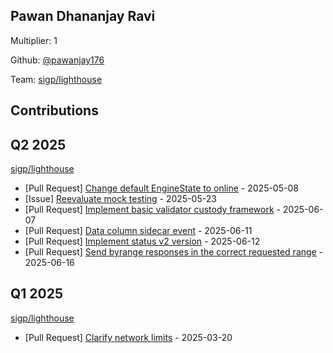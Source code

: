 
## Pawan Dhananjay Ravi
Multiplier: 1

Github: [@pawanjay176](https://github.com/pawanjay176)

Team: [sigp/lighthouse](https://github.com/sigp/lighthouse/pulls?q=author%3Apawanjay176)

## Contributions

## Q2 2025


[sigp/lighthouse](https://github.com/sigp/lighthouse)
* [Pull Request] [Change default EngineState to online](https://github.com/sigp/lighthouse/pull/7417) - 2025-05-08
* [Issue] [Reevaluate mock testing](https://github.com/sigp/lighthouse/issues/7513) - 2025-05-23
* [Pull Request] [Implement basic validator custody framework](https://github.com/sigp/lighthouse/pull/7578) - 2025-06-07
* [Pull Request] [Data column sidecar event](https://github.com/sigp/lighthouse/pull/7587) - 2025-06-11
* [Pull Request] [Implement status v2 version](https://github.com/sigp/lighthouse/pull/7590) - 2025-06-12
* [Pull Request] [Send byrange responses in the correct requested range](https://github.com/sigp/lighthouse/pull/7611) - 2025-06-16
## Q1 2025

[sigp/lighthouse](https://github.com/sigp/lighthouse)
* [Pull Request] [Clarify network limits](https://github.com/sigp/lighthouse/pull/7175) - 2025-03-20
